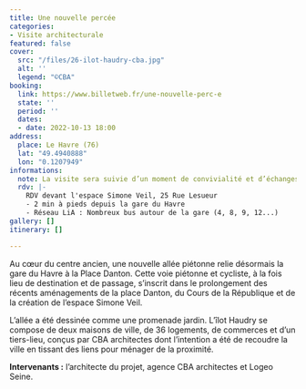 ```yaml
---
title: Une nouvelle percée
categories:
- Visite architecturale
featured: false
cover:
  src: "/files/26-ilot-haudry-cba.jpg"
  alt: ''
  legend: "©CBA"
booking:
  link: https://www.billetweb.fr/une-nouvelle-perc-e
  state: ''
  period: ''
  dates:
  - date: 2022-10-13 18:00
address:
  place: Le Havre (76)
  lat: "49.4940888"
  lon: "0.1207949"
informations:
  note: La visite sera suivie d’un moment de convivialité et d’échanges
  rdv: |-
    RDV devant l'espace Simone Veil, 25 Rue Lesueur
    - 2 min à pieds depuis la gare du Havre
    - Réseau LiA : Nombreux bus autour de la gare (4, 8, 9, 12...)
gallery: []
itinerary: []

---
```

Au cœur du centre ancien, une nouvelle allée piétonne relie désormais la gare du Havre à la Place Danton. Cette voie piétonne et cycliste, à la fois lieu de destination et de passage, s’inscrit dans le prolongement des récents aménagements de la place Danton, du Cours de la République et de la création de l’espace Simone Veil.

L’allée a été dessinée comme une promenade jardin. L’îlot Haudry se compose de deux maisons de ville, de 36 logements, de commerces et d’un tiers-lieu, conçus par CBA architectes dont l’intention a été de recoudre la ville en tissant des liens pour ménager de la proximité.

**Intervenants :** l’architecte du projet, agence CBA architectes et Logeo Seine.